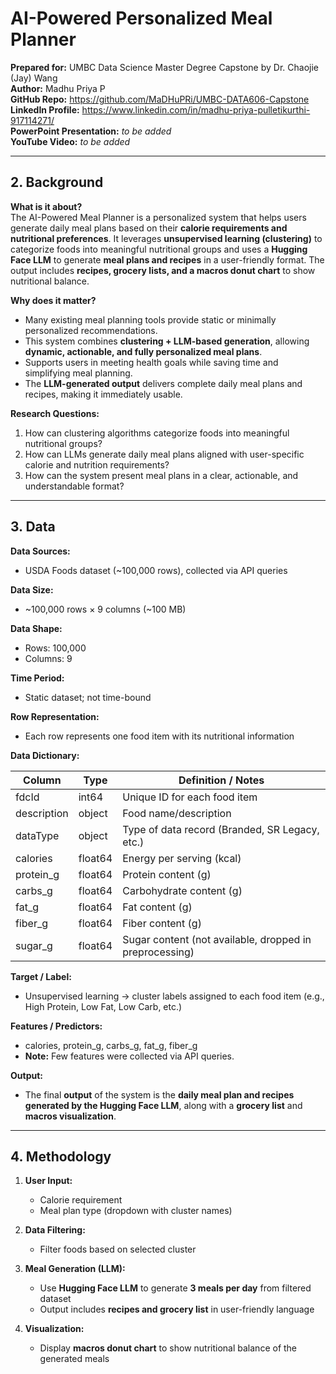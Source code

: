 # AI-Powered Personalized Meal Planner

**Prepared for:** UMBC Data Science Master Degree Capstone by Dr. Chaojie (Jay) Wang  
**Author:** Madhu Priya P  
**GitHub Repo:** https://github.com/MaDHuPRi/UMBC-DATA606-Capstone  
**LinkedIn Profile:** https://www.linkedin.com/in/madhu-priya-pulletikurthi-917114271/   
**PowerPoint Presentation:** _to be added_  
**YouTube Video:** _to be added_  

---

## 2. Background

**What is it about?**  
The AI-Powered Meal Planner is a personalized system that helps users generate daily meal plans based on their **calorie requirements and nutritional preferences**. It leverages **unsupervised learning (clustering)** to categorize foods into meaningful nutritional groups and uses a **Hugging Face LLM** to generate **meal plans and recipes** in a user-friendly format. The output includes **recipes, grocery lists, and a macros donut chart** to show nutritional balance.  

**Why does it matter?**  
- Many existing meal planning tools provide static or minimally personalized recommendations.  
- This system combines **clustering + LLM-based generation**, allowing **dynamic, actionable, and fully personalized meal plans**.  
- Supports users in meeting health goals while saving time and simplifying meal planning.  
- The **LLM-generated output** delivers complete daily meal plans and recipes, making it immediately usable.  

**Research Questions:**  
1. How can clustering algorithms categorize foods into meaningful nutritional groups?  
2. How can LLMs generate daily meal plans aligned with user-specific calorie and nutrition requirements?  
3. How can the system present meal plans in a clear, actionable, and understandable format?  

---

## 3. Data

**Data Sources:**  
- USDA Foods dataset (~100,000 rows), collected via API queries  

**Data Size:**  
- ~100,000 rows × 9 columns (~100 MB)  

**Data Shape:**  
- Rows: 100,000  
- Columns: 9  

**Time Period:**  
- Static dataset; not time-bound  

**Row Representation:**  
- Each row represents one food item with its nutritional information  

**Data Dictionary:**  

| Column       | Type    | Definition / Notes |
|------------|--------|------------------|
| fdcId      | int64  | Unique ID for each food item |
| description| object | Food name/description |
| dataType   | object | Type of data record (Branded, SR Legacy, etc.) |
| calories   | float64| Energy per serving (kcal) |
| protein_g  | float64| Protein content (g) |
| carbs_g    | float64| Carbohydrate content (g) |
| fat_g      | float64| Fat content (g) |
| fiber_g    | float64| Fiber content (g) |
| sugar_g    | float64| Sugar content (not available, dropped in preprocessing) |

**Target / Label:**  
- Unsupervised learning → cluster labels assigned to each food item (e.g., High Protein, Low Fat, Low Carb, etc.)  

**Features / Predictors:**  
- calories, protein_g, carbs_g, fat_g, fiber_g  
- **Note:** Few features were collected via API queries.  

**Output:**  
- The final **output** of the system is the **daily meal plan and recipes generated by the Hugging Face LLM**, along with a **grocery list** and **macros visualization**.  

---

## 4. Methodology

1. **User Input:**  
   - Calorie requirement  
   - Meal plan type (dropdown with cluster names)  

2. **Data Filtering:**  
   - Filter foods based on selected cluster  

3. **Meal Generation (LLM):**  
   - Use **Hugging Face LLM** to generate **3 meals per day** from filtered dataset  
   - Output includes **recipes and grocery list** in user-friendly language  

4. **Visualization:**  
   - Display **macros donut chart** to show nutritional balance of the generated meals  

